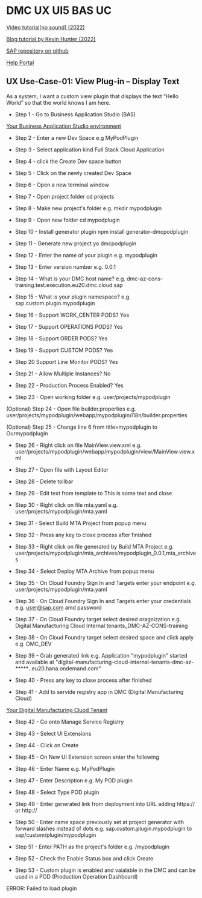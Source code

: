 # DMC UX UI5 BAS UC

[Video tutorial[no sound] (2022)](https://video.sap.com/media/t/1_w70n5iet)

[Blog tutorial by Kevin Hunter (2022)](https://blogs.sap.com/2022/04/11/building-a-custom-digital-manufacturing-cloud-pod-plugin-the-easy-way/)

[SAP repository on github](https://github.com/SAP-samples/digital-manufacturing-extension-samples/blob/main/dm-podplugin-extensions/ExecutionPodPluginTemplate_and_Example/documentation/InstallationAndConfigurationGuide.pdf)

[Help Portal](https://help.sap.com/docs/sap-digital-manufacturing/pod-plugin-developer-s-guide/creating-and-deploying-custom-pod-plugins?q=dmc%20host%20name)

## UX Use-Case-01: View Plug-in – Display Text
As a system, I want a custom view plugin that displays the text “Hello World” so that the world knows I am here.

- Step 1 - Go to Business Application Studio (BAS)

[Your Business Application Studio environment](https://dmc-az-cons-training.eu20cf.applicationstudio.cloud.sap/index.html)

- Step 2 - Enter a new Dev Space
e.g MyPodPlugin

- Step 3 - Select application kind
Full Stack Cloud Application

- Step 4 - click the Create Dev space button

- Step 5 - Click on the newly created Dev Space

- Step 6 - Open a new terminal window

- Step 7 - Open project folder
cd projects

- Step 8 - Make new project's folder
e.g. mkdir mypodplugin

- Step 9 - Open new folder
cd mypodplugin

- Step 10 - Install generator plugin
npm install generator-dmcpodplugin

- Step 11 - Generate new project
yo dmcpodplugin

- Step 12 - Enter the name of your plugin
e.g. mypodplugin

- Step 13 - Enter version number
e.g. 0.0.1

- Step 14 - What is your DMC host name?
e.g. dmc-az-cons-training.test.execution.eu20.dmc.cloud.sap

- Step 15 - What is your plugin namespace?
e.g. sap.custom.plugin.mypodplugin

- Step 16 - Support WORK_CENTER PODS?
Yes

- Step 17 - Support OPERATIONS PODS?
Yes

- Step 18 - Support ORDER PODS?
Yes

- Step 19 - Support CUSTOM PODS?
Yes

- Step 20 Support Line Monitor PODS?
Yes

- Step 21 - Allow Multiple Instances?
No

- Step 22 - Production Process Enabled?
Yes

- Step 23 - Open working folder 
e.g. user/projects/mypodplugin

(Optional) Step 24 - Open file builder.properties
e.g. user/projects/mypodplugin/webapp/mypodplugin/i18n/builder.properties

(Optional) Step 25 - Change line 6 from title=mypodplugin to Ourmypodplugin

- Step 26 - Right click on file MainView.view.xml
e.g. user/projects/mypodplugin/webapp/mypodplugin/view/MainView.view.xml

- Step 27 - Open file with Layout Editor

- Step 28 - Delete tollbar

- Step 29 - Edit text from template to This is some text and close

- Step 30 - Right click on file mta.yaml
e.g. user/projects/mypodplugin/mta.yaml

- Step 31 - Select Build MTA Project from popup menu

- Step 32 - Press any key to close process after finished

- Step 33 - Right click on file generated by Build MTA Project
e.g. user/projects/mypodplugin/mta_archives/mypodplugin_0.0.1,mta_archives

- Step 34 - Select Deploy MTA Archive from popup menu

- Step 35 - On Cloud Foundry Sign In and Targets enter your endpoint
e.g. user/projects/mypodplugin/mta.yaml

- Step 36 - On Cloud Foundry Sign In and Targets enter your credentials
e.g. user@sap.com amd password

- Step 37 - On Cloud Foundry target select desired oragnization
e.g. Digital Manufacturing Cloud Internal tenants_DMC-AZ-CONS-training

- Step 38 - On Cloud Foundry target select desired space and click apply
e.g. DMC_DEV

- Step 39 - Grab generated link
e.g. Application "mypodplugin" started and available at "digital-manufacturing-cloud-internal-tenants-dmc-az-***********.******.eu20.hana.ondemand.com"

- Step 40 - Press any key to close process after finished

- Step 41 - Add to servide registry app in DMC (Digital Manufacturing Cloud)

[Your Digital Manufacturing Cluod Tenant](https://dmc-az-cons-training.test.execution.eu20.dmc.cloud.sap/cp.portal/site?sap-language=en#Shell-home)

- Step 42 - Go onto Manage Service Registry

- Step 43 - Select UI Extensions

- Step 44 - Click on Create

- Step 45 - On New UI Extension screen enter the following

- Step 46 - Enter Name
e.g. MyPodPlugin

- Step 47 - Enter Description
e.g. My POD plugin

- Step 48 - Select Type POD plugin

- Step 49 - Enter generated link from deployment into URL adding https:// or http://

- Step 50 - Enter name space previously set at project generator with forward slashes instead of dots
e.g. sap.custom.plugin.mypodplugin to sap/custom/plugin/mypodplugin

- Step 51 - Enter PATH as the project's folder
e.g. /mypodplugin

- Step 52 - Check the Enable Status box and click Create

- Step 53 - Custom plugin is enabled and vaialable in the DMC and can be used in a POD (Production Operation Dashboard)

ERROR: Failed to load plugin

